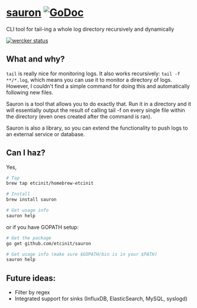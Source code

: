 # [sauron](https://github.com/etcinit/sauron) [![GoDoc](https://godoc.org/github.com/etcinit/sauron?status.svg)](https://godoc.org/github.com/etcinit/sauron)

CLI tool for tail-ing a whole log directory recursively and dynamically

[![wercker status](https://app.wercker.com/status/ed8e8b86cb05d50c598dcff7ef070df2/m "wercker status")](https://app.wercker.com/project/bykey/ed8e8b86cb05d50c598dcff7ef070df2)

## What and why?

`tail` is really nice for monitoring logs. It also works recursively:
`tail -f **/*.log`, which means you can use it to monitor a directory of logs.
However, I couldn't find a simple command for doing this and automatically
following new files.

Sauron is a tool that allows you to do exactly that. Run it in a directory and
it will essentially output the result of calling tail -f on every single file
within the directory (even ones created after the command is ran).

Sauron is also a library, so you can extend the functionality to push logs to
an external service or database.

## Can I haz?

Yes,

```sh
# Tap
brew tap etcinit/homebrew-etcinit

# Install
brew install sauron

# Get usage info
sauron help
```

or if you have GOPATH setup:

```sh
# Get the package
go get github.com/etcinit/sauron

# Get usage info (make sure $GOPATH/bin is in your $PATH)
sauron help
```

## Future ideas:

- Filter by regex
- Integrated support for sinks (InfluxDB, ElasticSearch, MySQL, syslogd)
